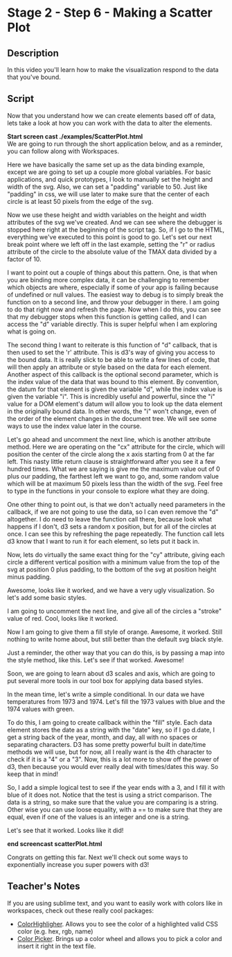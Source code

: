 # Stage 2 - Step 6 - Making a Scatter Plot

## Description
In this video you'll learn how to make the visualization respond to the data that you've bound.

## Script
Now that you understand how we can create elements based off of data, lets take a look at how you can work with the data to alter the elements.

**Start screen cast ./examples/ScatterPlot.html**     
We are going to run through the short application below, and as a reminder, you can follow along with Workspaces.

Here we have basically the same set up as the data binding example, except we are going to set up a couple more global variables.  For basic applications, and quick prototypes, I look to manually set the height and width of the svg.  Also, we can set a "padding" variable to 50.  Just like "padding" in css, we will use later to make sure that the center of each circle is at least 50 pixels from the edge of the svg.

Now we use these height and width variables on the height and width attributes of the svg we've created.  And we can see where the debugger is stopped here right at the beginning of the script tag.  So, if I go to the HTML, everything we've executed to this point is good to go.  Let's set our next break point where we left off in the last example, setting the "r" or radius attribute of the circle to the absolute value of the TMAX data divided by a factor of 10.

I want to point out a couple of things about this pattern.  One, is that when you are binding more complex data, it can be challenging to remember which objects are where, especially if some of your app is failing because of undefined or null values.  The easiest way to debug is to simply break the function on to a second line, and throw your debugger in there.  I am going to do that right now and refresh the page.  Now when I do this, you can see that my debugger stops when this function is getting called, and I can access the "d" variable directly.  This is super helpful when I am exploring what is going on.  

The second thing I want to reiterate is this function of "d" callback, that is then used to set the 'r' attribute.  This is d3's way of giving you access to the bound data.  It is really slick to be able to write a few lines of code, that will then apply an attribute or style based on the data for each element.  Another aspect of this callback is the optional second parameter, which is the index value of the data that was bound to this element.  By convention, the datum for that element is given the variable "d", while the index value is given the variable "i".  This is incredibly useful and powerful, since the "i" value for a DOM element's datum will allow you to look up the data element in the originally bound data.  In other words, the "i" won't change, even of the order of the element changes in the document tree.  We will see some ways to use the index value later in the course.

Let's go ahead and uncomment the next line, which is another attribute method.  Here we are operating on the "cx" attribute for the circle, which will position the center of the circle along the x axis starting from 0 at the far left.  This nasty little return clause is straightforward after you see it a few hundred times.  What we are saying is give me the maximum value out of 0 plus our padding, the farthest left we want to go, and, some random value which will be at maximum 50 pixels less than the width of the svg.  Feel free to type in the functions in your console to explore what they are doing.  

One other thing to point out, is that we don't actually need parameters in the callback, if we are not going to use the data, so I can even remove the "d" altogether.  I do need to leave the function call there, because look what happens if I don't, d3 sets a random x position, but for all of the circles at once.  I can see this by refreshing the page repeatedly.  The function call lets d3 know that I want to run it for each element, so lets put it back in.

Now, lets do virtually the same exact thing for the "cy" attribute, giving each circle a different vertical position with a minimum value from the top of the svg at position 0 plus padding, to the bottom of the svg at position height minus padding.

Awesome, looks like it worked, and we have a very ugly visualization.  So let's add some basic styles.

I am going to uncomment the next line, and give all of the circles a "stroke" value of red.  Cool, looks like it worked.

Now I am going to give them a fill style of orange.  Awesome, it worked.  Still nothing to write home about, but still better than the default svg black style.

Just a reminder, the other way that you can do this, is by passing a map into the style method, like this.  Let's see if that worked.  Awesome!

Soon, we are going to learn about d3 scales and axis, which are going to put several more tools in our tool box for applying data based styles.  

In the mean time, let's write a simple conditional.  In our data we have temperatures from 1973 and 1974.  Let's fill the 1973 values with blue and the 1974 values with green.

To do this, I am going to create callback within the "fill" style.  Each data element stores the date as a string with the "date" key, so if I go d.date, I get a string back of the year, month, and day, all with no spaces or separating characters.  D3 has some pretty powerful built in date/time methods we will use, but for now, all I really want is the 4th character to check if it is a "4" or a "3".  Now, this is a lot more to show off the power of d3, then because you would ever really deal with times/dates this way.  So keep that in mind!

So, I add a simple logical test to see if the year ends with a 3, and I fill it with blue of it does not.  Notice that the test is using a strict comparison.  The data is a string, so make sure that the value you are comparing is a string.  Other wise you can use loose equality, with a == to make sure that they are equal, even if one of the values is an integer and one is a string.

Let's see that it worked.  Looks like it did!

**end screencast scatterPlot.html**

Congrats on getting this far.  Next we'll check out some ways to exponentially increase you super powers with d3!

## Teacher's Notes
If you are using sublime text, and you want to easily work with colors like in workspaces, check out these really cool packages:
* [ColorHighligher](https://github.com/Monnoroch/ColorHighlighter).   Allows you to see the color of a highlighted valid CSS color (e.g. hex, rgb, name)
*  [Color Picker](http://weslly.github.io/ColorPicker/).  Brings up a color wheel and allows you to pick a color and insert it right in the text file.
